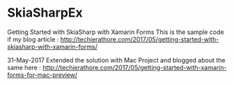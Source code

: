 # SkiaSharpEx
Getting Started with SkiaSharp with Xamarin Forms
This is the sample code if my blog article : http://techierathore.com/2017/05/getting-started-with-skiasharp-with-xamarin-forms/ 

31-May-2017
Extended the solution with Mac Project and blogged about the same here : http://techierathore.com/2017/05/getting-started-with-xamarin-forms-for-mac-preview/
